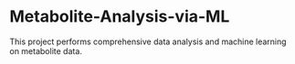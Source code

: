 # Metabolite-Analysis-via-ML
This project performs comprehensive data analysis and machine learning on metabolite data.
